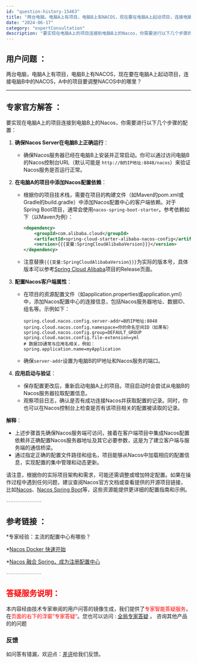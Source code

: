 ```yaml
---
id: "question-history-15463"
title: "两台电脑，电脑A上有项目，电脑B上有NACOS，现在要在电脑A上起动项目，连接电脑B中的NACOS，A中的"
date: "2024-06-17"
category: "expertConsultation"
description: "要实现在电脑A上的项目连接到电脑B上的Nacos，你需要进行以下几个步骤的配置：1. **确保Nacos Server在电脑B上正确运行**：   - 确保Nacos服务器已经在电脑B上安装并正常启动。你可以通过访问电脑B的Nacos控制台URL（默认可能是 `http://B的IP地址:8848/"
---
```


## 用户问题 ： 
 两台电脑，电脑A上有项目，电脑B上有NACOS，现在要在电脑A上起动项目，连接电脑B中的NACOS，A中的项目要调整NACOS中的哪里？  

---------------
## 专家官方解答 ：

要实现在电脑A上的项目连接到电脑B上的Nacos，你需要进行以下几个步骤的配置：

1. **确保Nacos Server在电脑B上正确运行**：
   - 确保Nacos服务器已经在电脑B上安装并正常启动。你可以通过访问电脑B的Nacos控制台URL（默认可能是 `http://B的IP地址:8848/nacos`）来验证Nacos服务是否运行正常。

2. **在电脑A的项目中添加Nacos配置依赖**：
   - 根据你的项目技术栈，需要在项目的构建文件（如Maven的pom.xml或Gradle的build.gradle）中添加Nacos配置中心的客户端依赖。对于Spring Boot项目，通常会使用`nacos-spring-boot-starter`。参考依赖如下（以Maven为例）：
     ```xml
     <dependency>
         <groupId>com.alibaba.cloud</groupId>
         <artifactId>spring-cloud-starter-alibaba-nacos-config</artifactId>
         <version>{{{变量:SpringCloudAlibabaVersion}}}</version>
     </dependency>
     ```
   - 注意替换`{{{变量:SpringCloudAlibabaVersion}}}`为实际的版本号，具体版本可以参考[Spring Cloud Alibaba](https://github.com/spring-cloud-incubator/spring-cloud-alibaba)项目的Release页面。

3. **配置Nacos客户端属性**：
   - 在项目的资源配置文件（如application.properties或application.yml）中，添加Nacos配置中心的连接信息，包括Nacos服务器地址、数据ID、组名等。示例如下：
     ```properties
     spring.cloud.nacos.config.server-addr=B的IP地址:8848
     spring.cloud.nacos.config.namespace=你的命名空间ID（如果有）
     spring.cloud.nacos.config.group=DEFAULT_GROUP
     spring.cloud.nacos.config.file-extension=yml
     # 数据ID通常与应用名相关，例如：
     spring.application.name=myApplication
     ```
   - 确保`server-addr`设置为电脑B的IP地址和Nacos服务的端口。

4. **应用启动与验证**：
   - 保存配置更改后，重新启动电脑A上的项目。项目启动时会尝试从电脑B的Nacos服务器拉取配置信息。
   - 观察项目日志，确认是否有成功连接Nacos并获取配置的记录。同时，你也可以在Nacos控制台上检查是否有该项目相关的配置被读取的记录。

**解释**：
- 上述步骤首先确保Nacos服务端可访问，接着在客户端项目中集成Nacos配置依赖并正确配置Nacos服务器地址及其它必要参数，这是为了建立客户端与服务端的通信桥梁。
- 通过指定正确的配置文件路径和组名，项目能够从Nacos中加载相应的配置信息，实现配置的集中管理和动态更新。

请注意，根据你的实际项目架构和需求，可能还需调整或增加特定配置。如果在操作过程中遇到任何问题，建议查阅Nacos官方文档或查看提供的开源项目链接，比如[Nacos](https://github.com/alibaba/nacos)、[Nacos Spring Boot](https://github.com/nacos-group/nacos-spring-boot-project)等，这些资源能提供更详细的配置指南和示例。


<font color="#949494">---------------</font> 


## 参考链接 ：

*专家经验：主流的配置中心有哪些？ 
 
 *[Nacos Docker 快速开始](https://nacos.io/docs/latest/quickstart/quick-start-docker)
 
 *[Nacos 融合 Spring，成为注册配置中心](https://nacos.io/docs/latest/ecology/use-nacos-with-spring)


 <font color="#949494">---------------</font> 
 


## <font color="#FF0000">答疑服务说明：</font> 

本内容经由技术专家审阅的用户问答的镜像生成，我们提供了<font color="#FF0000">专家智能答疑服务</font>，在<font color="#FF0000">页面的右下的浮窗”专家答疑“</font>。您也可以访问 : [全局专家答疑](https://answer.opensource.alibaba.com/docs/intro) 。 咨询其他产品的的问题

### 反馈
如问答有错漏，欢迎点：[差评](https://ai.nacos.io/user/feedbackByEnhancerGradePOJOID?enhancerGradePOJOId=15533)给我们反馈。
